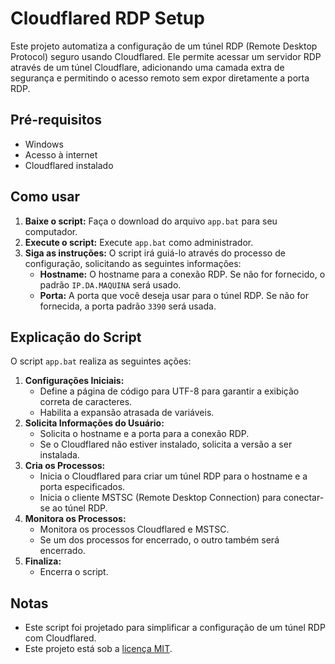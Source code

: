 # Cloudflared RDP Setup
Este projeto automatiza a configuração de um túnel RDP (Remote Desktop Protocol) seguro usando Cloudflared. Ele permite acessar um servidor RDP através de um túnel Cloudflare, adicionando uma camada extra de segurança e permitindo o acesso remoto sem expor diretamente a porta RDP.

## Pré-requisitos
*   Windows
*   Acesso à internet
*   Cloudflared instalado

## Como usar
1.  **Baixe o script:** Faça o download do arquivo `app.bat` para seu computador.
2.  **Execute o script:** Execute `app.bat` como administrador.
3.  **Siga as instruções:** O script irá guiá-lo através do processo de configuração, solicitando as seguintes informações:
    *   **Hostname:** O hostname para a conexão RDP. Se não for fornecido, o padrão `IP.DA.MAQUINA` será usado.
    *   **Porta:** A porta que você deseja usar para o túnel RDP. Se não for fornecida, a porta padrão `3390` será usada.

## Explicação do Script
O script `app.bat` realiza as seguintes ações:

1.  **Configurações Iniciais:**
    *   Define a página de código para UTF-8 para garantir a exibição correta de caracteres.
    *   Habilita a expansão atrasada de variáveis.
2.  **Solicita Informações do Usuário:**
    *   Solicita o hostname e a porta para a conexão RDP.
    *   Se o Cloudflared não estiver instalado, solicita a versão a ser instalada.
3.  **Cria os Processos:**
    *   Inicia o Cloudflared para criar um túnel RDP para o hostname e a porta especificados.
    *   Inicia o cliente MSTSC (Remote Desktop Connection) para conectar-se ao túnel RDP.
4.  **Monitora os Processos:**
    *   Monitora os processos Cloudflared e MSTSC.
    *   Se um dos processos for encerrado, o outro também será encerrado.
5.  **Finaliza:**
    *   Encerra o script.

## Notas
*   Este script foi projetado para simplificar a configuração de um túnel RDP com Cloudflared.
*   Este projeto está sob a [licença MIT](LICENSE).